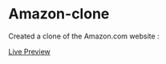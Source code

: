 # Amazon-clone

Created a clone of the Amazon.com website :

[Live Preview](https://amazon-basic.vercel.app/)

